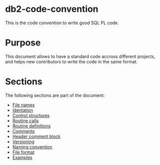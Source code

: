 # db2-code-convention

This is the code convention to write good SQL PL code.

# Purpose

This document allows to have a standard code accross different projects, and helps new contributors to write the code in the same format.

# Sections

The following sections are part of the document:

 * [File names](fileNames)
 * [Identation](identation)
 * [Control structures](controlStrctures)
 * [Routine calls](routineCalls)
 * [Routine definitions](routineDefinitions)
 * [Comments](comments)
 * [Header comment block](headerCommentBlock)
 * [Versioning](versioning)
 * [Naming convention](namingConvention)
 * [File format](fileFormat)
 * [Examples](examples)
